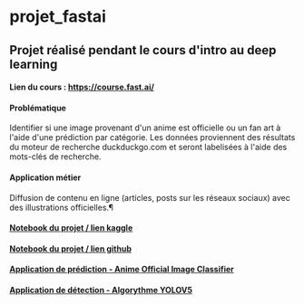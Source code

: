 # projet_fastai

## Projet réalisé pendant le cours d'intro au deep learning

#### Lien du cours : https://course.fast.ai/

#### Problématique 

  Identifier si une image provenant d'un anime est officielle ou un fan art à l'aide d'une prédiction par catégorie. Les données proviennent des résultats du moteur de recherche duckduckgo.com et seront labelisées à l'aide des mots-clés de recherche.

#### Application métier 

  Diffusion de contenu en ligne (articles, posts sur les réseaux sociaux) avec des illustrations officielles.¶

#### [Notebook du projet / lien kaggle](https://www.kaggle.com/code/robertojustino/projet-fastai-notebook)

#### [Notebook du projet / lien github](projet-fastai-notebook.ipynb)

#### [Application de prédiction - Anime Official Image Classifier](https://huggingface.co/spaces/Roberto8/projet-fastAI)

#### [Application de détection - Algorythme YOLOV5](https://colab.research.google.com/drive/1tc0oiF2tnyD1sffXuapvAO7PahMfwcgL?usp=sharing)